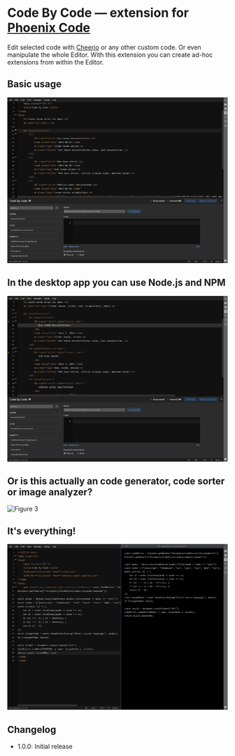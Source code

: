 # Code By Code — extension for [Phoenix Code](https://phcode.io/) 
Edit selected code with [Cheerio](https://cheerio.js.org/) or any other custom code. Or even manipulate the whole Editor. With this extension you can create ad-hoc extensions from within the Editor.

## Basic usage
![Figure 1](https://github.com/michaljerabek/code-by-code/blob/master/gifs/basic.gif)

## In the desktop app you can use Node.js and NPM
![Figure 2](https://github.com/michaljerabek/code-by-code/blob/master/gifs/node.gif)

## Or is this actually an code generator, code sorter or image analyzer?
![Figure 3](https://github.com/michaljerabek/code-by-code/blob/master/gifs/more.gif)

## It's everything!
![Figure 4](https://github.com/michaljerabek/code-by-code/blob/master/gifs/everything.gif)

## Changelog
- 1.0.0: Initial release
